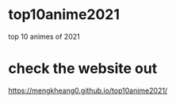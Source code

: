 # top10anime2021
 top 10 animes of 2021

# check the website out 
https://mengkheang0.github.io/top10anime2021/
